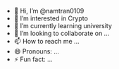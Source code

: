 - 👋 Hi, I’m @namtran0109
- 👀 I’m interested in Crypto
- 🌱 I’m currently learning university
- 💞️ I’m looking to collaborate on ...
- 📫 How to reach me ...
- 😄 Pronouns: ...
- ⚡ Fun fact: ...

<!---
namtran0109/namtran0109 is a ✨ special ✨ repository because its `README.md` (this file) appears on your GitHub profile.
You can click the Preview link to take a look at your changes.
--->

